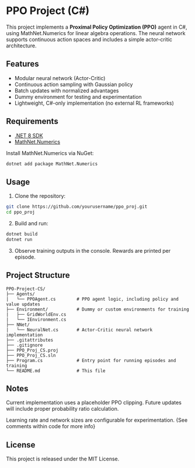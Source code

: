 # PPO Project (C#)

This project implements a **Proximal Policy Optimization (PPO)** agent in C#, using MathNet.Numerics for linear algebra operations. The neural network supports continuous action spaces and includes a simple actor-critic architecture.

## Features

- Modular neural network (Actor-Critic)
- Continuous action sampling with Gaussian policy
- Batch updates with normalized advantages
- Dummy environment for testing and experimentation
- Lightweight, C#-only implementation (no external RL frameworks)

## Requirements

- [.NET 8 SDK](https://dotnet.microsoft.com/download/dotnet/8.0)
- [MathNet.Numerics](https://numerics.mathdotnet.com/)

Install MathNet.Numerics via NuGet:

```bash
dotnet add package MathNet.Numerics
```

## Usage

1. Clone the repository:
```bash
git clone https://github.com/yourusername/ppo_proj.git
cd ppo_proj
```

2. Build and run:
```bash
dotnet build
dotnet run
```

3. Observe training outputs in the console. Rewards are printed per episode.

## Project Structure
```
PPO-Project-CS/
├── Agents/
|   └── PPOAgent.cs        # PPO agent logic, including policy and value updates
├── Environment/           # Dummy or custom environments for training
|   ├── GridWorldEnv.cs     
|   └── IEnvironment.cs
├── NNet/
|   └── NeuralNet.cs       # Actor-Critic neural network implementation
├── .gitattributes
├── .gitignore
├── PPO_Proj_CS.proj
├── PPO_Proj_CS.sln
├── Program.cs             # Entry point for running episodes and training
└── README.md              # This file
```

## Notes

Current implementation uses a placeholder PPO clipping. Future updates will include proper probability ratio calculation.

Learning rate and network sizes are configurable for experimentation.
{See comments within code for more info}

## License

This project is released under the MIT License.
